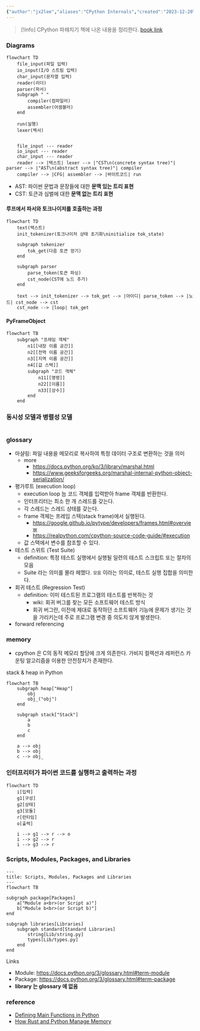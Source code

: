 ```yaml
---
{"author":"jx2lee","aliases":"CPython Internals","created":"2023-12-20T00:33:04.000+09:00","last-updated":"2024-03-13 00:07","tags":["etc","python","cpython"],"dg-publish":true,"dg-home-link":true,"dg-show-local-graph":true,"dg-show-backlinks":true,"dg-show-toc":false,"dg-show-inline-title":false,"dg-show-file-tree":false,"dg-enable-search":true,"dg-link-preview":true,"dg-show-tags":true,"dg-pass-frontmatter":false,"permalink":"/notes/__/cpython-internals/","dgHomeLink":true,"dgShowBacklinks":true,"dgShowLocalGraph":true,"dgEnableSearch":true,"dgLinkPreview":true,"dgShowTags":true,"dgPassFrontmatter":true,"noteIcon":""}
---
```




> [!info] CPython 파헤치기 책에 나온 내용을 정리한다. [book link](https://m.yes24.com/Goods/Detail/112893907)


### Diagrams


```mermaid
flowchart TD
    file_input(파일 입력)
    io_input(I/O 스트림 입력)
    char_input(문자열 입력)
    reader(리더)
    parser(파서)
    subgraph " "
        compiler(컴파일러)
        assembler(어셈블러)
    end

    run(실행)
    lexer(렉서)
    

    file_input --- reader
    io_input --- reader
    char_input --- reader
    reader --> |텍스트| lexer --> |"CST\n(concrete syntax tree)"| parser --> |"AST\n(abstract syntax tree)"| compiler
    compiler --> |CFG| assembler --> |바이트코드| run
```

- AST: 파이썬 문법과 문장들에 대한 **문맥 있는 트리 표현**
- CST: 토큰과 심벌에 대한 **문맥 없는 트리 표현**


#### 루프에서 파서와 토크나이저를 호출하는 과정


```mermaid
flowchart TD
    text(텍스트)
    init_tokenizer(토크나이저 상태 초기화\ninitialize tok_state)
    
    subgraph tokenizer
        tok_get(다음 토큰 얻기)
    end
    
    subgraph parser
        parse_token(토큰 파싱)
        cst_node(CST에 노드 추가)
    end

    text --> init_tokenizer --> tok_get --> |아이디| parse_token --> |노드| cst_node --> cst
    cst_node --> |loop| tok_get
```


#### PyFrameObject


```mermaid
flowchart TB
    subgraph "프레임 객체"
        n1[[내장 이름 공간]]
        n2[[전역 이름 공간]]
        n3[[지역 이름 공간]]
        n4[[값 스택]]
        subgraph "코드 객체"
            n11[[명령]]
            n22[[이름]]
            n33[[상수]]
        end
    end
```


### 동시성 모델과 병렬성 모델


```mermaid
```

### glossary


- 마샬링: 파일 내용을 메모리로 복사하여 특정 데이터 구조로 변환하는 것을 의미
    - more
        - https://docs.python.org/ko/3/library/marshal.html
        - https://www.geeksforgeeks.org/marshal-internal-python-object-serialization/
- 평가루트 (execution loop)
    - execution loop 늠 코드 객체를 입력받아 frame 객체를 반환한다.
    - 인터프리터는 최소 한 개 스레드를 갖는다.
    - 각 스레드는 스레드 상태를 갖는다.
    - frame 객체는 프레임 스텍(stack frame)에서 실행된다.
        - https://google.github.io/pytype/developers/frames.html#overview
        - https://realpython.com/cpython-source-code-guide/#execution
    - 값 스택에서 변수를 참조할 수 있다.
- 테스트 스위트 (Test Suite)
    - definition: 특정 테스트 실행에서 실행될 일련의 테스트 스크립트 또는 절차의 모음
    - Suite 라는 의미를 몰라 헤맸다. `모음` 이라는 의미로, 테스트 실행 집합을 의미한다.
- 회귀 테스트 (Regression Test)
    - definition: 이미 테스트된 프로그램의 테스트를 반복하는 것
        - wiki: 회귀 버그를 찾는 모든 소프트웨어 테스트 방식
        - 회귀 버그란, 이전에 제대로 동작하던 소프트웨어 기능에 문제가 생기는 것을 가리키는데 주로 프로그램 변경 중 의도치 않게 발생한다.
- forward referencing


### memory


- cpython 은 C의 동적 메모리 할당에 크게 의존한다. 가비지 컬렉션과 레퍼런스 카운팅 알고리즘을 이용한 안전장치가 존재한다.

stack & heap in Python
```mermaid
flowchart TB
    subgraph heap["Heap"]
        obj
        obj_("obj")
    end

    subgraph stack["Stack"]
        a
        b
        c
    end

    a --> obj
    b --> obj
    c --> obj_
```


### 인터프리터가 파이썬 코드를 실행하고 출력하는 과정


```mermaid
flowchart TD
    i[입력]
    g1[구성]
    g2[상태]
    g3[모듈]
    r[런타임]
    o[출력]

    i --> g1 --> r --> o
    i --> g2 --> r
    i --> g3 --> r
```


### Scripts, Modules, Packages, and Libraries

```mermaid
---
title: Scripts, Modules, Packages and Libraries
---
flowchart TB

subgraph package[Packages]
    a["Module a<br>(or Script a)"]
    b["Module b<br>(or Script b)"]
end

subgraph libraries[Libraries]
    subgraph standard[Standard Libraries]
        string[Lib/string.py]
        types[Lib/types.py]
    end
end
```

Links
- Module: https://docs.python.org/3/glossary.html#term-module
- Package: https://docs.python.org/3/glossary.html#term-package
- **library 는 glossary 에 없음**


### reference
- [Defining Main Functions in Python](https://realpython.com/python-main-function/)
- [How Rust and Python Manage Memory](https://blog.det.life/how-rust-and-python-manage-memory-f514adb6456a)
